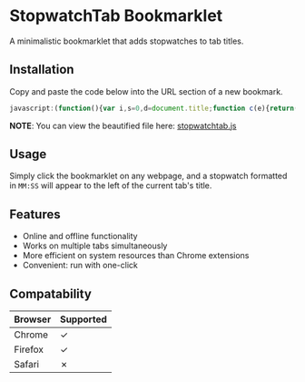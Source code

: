 # StopwatchTab Bookmarklet
A minimalistic bookmarklet that adds stopwatches to tab titles.

## Installation
Copy and paste the code below into the URL section of a new bookmark.
```javascript
javascript:(function(){var i,s=0,d=document.title;function c(e){return(e-(e%=60))/60+(9<e?":":":0")+e}function t(){s<3600?(s++,document.getElementsByTagName("title")[0].innerHTML='('+c(s)+') '+d):clearInterval(i)}i=setInterval(t,1e3);})();
```
**NOTE**: You can view the beautified file here: [stopwatchtab.js](../master/stopwatchtab.js)

## Usage
Simply click the bookmarklet on any webpage, and a stopwatch formatted in `MM:SS` will appear to the left of the current tab's title.

## Features
* Online and offline functionality
* Works on multiple tabs simultaneously
* More efficient on system resources than Chrome extensions
* Convenient: run with one-click

## Compatability
Browser | Supported
--------|------------
Chrome |     ✓
Firefox|     ✓
Safari |     ✗
